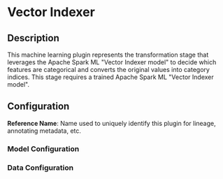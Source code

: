 
# Vector Indexer

## Description
This machine learning plugin represents the transformation stage that leverages the Apache Spark ML "Vector Indexer
model" to decide which features are categorical and converts the original values into category indices. This stage 
requires a trained Apache Spark ML "Vector Indexer model".

## Configuration
**Reference Name**: Name used to uniquely identify this plugin for lineage, annotating metadata, etc.

### Model Configuration

### Data Configuration
